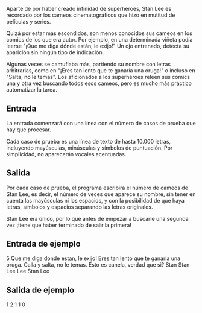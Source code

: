 Aparte de por haber creado infinidad de superhéroes, Stan Lee es recordado por los cameos cinematográficos que hizo en mutitud de películas y series.

Quizá por estar más escondidos, son menos conocidos sus cameos en los comics de los que era autor. Por ejemplo, en una determinada viñeta podía leerse "¡Que me diga dónde están, le exijo!" Un ojo entrenado, detecta su aparición sin ningún tipo de indicación.

Algunas veces se camuflaba más, partiendo su nombre con letras arbitrarias, como en "¡Eres tan lento que te ganaría una oruga!" o incluso en "Salta, no le temas".
Los aficionados a los superhéroes releen sus comics una y otra vez buscando todos esos cameos, pero es mucho más práctico automatizar la tarea.

Entrada
-------------
La entrada comenzará con una línea con el número de casos de prueba que hay que procesar.

Cada caso de prueba es una línea de texto de hasta 10.000 letras, incluyendo mayúsculas, minúsculas y símbolos de puntuación. Por simplicidad, no aparecerán vocales acentuadas.

Salida
-------------
Por cada caso de prueba, el programa escribirá el número de cameos de Stan Lee, es decir, el número de veces que aparece su nombre, sin tener en cuenta las mayúsculas ni los espacios, y con la posibilidad de que haya letras, símbolos y espacios separando las letras originales.

Stan Lee era único, por lo que antes de empezar a buscarle una segunda vez ¡tiene que haber terminado de salir la primera!

Entrada de ejemplo
-------------
5
Que me diga donde estan, le exijo!
Eres tan lento que te ganaria una oruga. Calla y salta, no le temas.
Esto es canela, verdad que si?
Stan Stan Lee Lee
Stan Loo

Salida de ejemplo
-------------
1
2
1
1
0